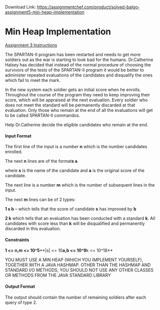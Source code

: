 Download Link: https://assignmentchef.com/product/solved-balgo-assignment5-min-heap-implementation
<br>
# Min Heap Implementation

[Assignment 3 Instructions](https://www.hackerrank.com/contests/basic-algorithms-spring-2020-pa3/challenges/making-the-spartan-1)

The SPARTAN-II program has been restarted and needs to get more soldiers out as the war is starting to look bad for the humans. Dr.Catherine Halsey has decided that instead of the normal procedure of choosing the survivors of the tests of the SPARTAN-II program it would be better to administer repeated evaluations of the candidates and disqualify the ones which fail to meet the mark.

In the new system each soldier gets an initial score when he enrolls. Throughout the course of the program they need to keep improving their score, which will be appraised at the next evaluation. Every soldier who does not meet the standard will be permanently discarded at that evaluation. Only those who remain at the end of all the evaluations will get to be called SPARTAN-II commandos.

Help Dr.Catherine decide the eligible candidates who remain at the end.

#### Input Format

The first line of the input is a number **n** which is the number candidates enrolled.

The next **n** lines are of the format**s a**

where **s** is the name of the candidate and **a** is the original score of the candidate.

The next line is a number **m** which is the number of subsequent lines in the input.

The next **m** lines can be of 2 types:

**1 s b** – which tells that the score of candidate **s** has improved by **b**

**2 k** which tells that an evaluation has been conducted with a standard **k**. All candidates with score less than **k** will be disqualified and permanently discarded in this evaluation.

#### Constraints

**1 &lt;= n,m &lt;= 10^5****|s| &lt;= 10****a,b &lt;= 10^9****k &lt;= 10^18**

YOU MUST USE A MIN HEAP (WHICH YOU IMPLEMENT YOURSELF), TOGETHER WITH A JAVA HASHMAP. OTHER THAN THE HASHMAP AND STANDARD I/O METHODS, YOU SHOULD NOT USE ANY OTHER CLASSES OR METHODS FROM THE JAVA STANDARD LIBRARY

#### Output Format

The output should contain the number of remaining soldiers after each query of type 2.